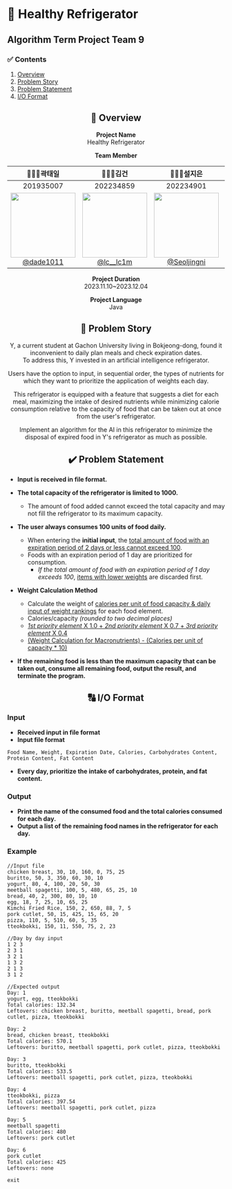 # 💪 Healthy Refrigerator
## Algorithm Term Project Team 9
### ✅ Contents
1. [Overview](#Overview)   
2. [Problem Story](#Problem-Story)   
3. [Problem Statement](#Problem-Statement)   
4. [I/O Format](#I/O-Format)
<div align="center">

## 👀 Overview

**Project Name**
</br>Healthy Refrigerator

**Team Member**
<div align="center">


| **🧑🏻‍💻곽태일** | **🧑🏻‍💻김건** | **👩🏻‍💻설지은** | **🧑🏻‍💻한수민** | **🧑🏻‍💻허지행** |
| :------: |  :------: | :------: | :------: | :------: |
| 201935007 |  202234859 | 202234901 | 202234944 | 202234948 |
| [<img src="https://avatars.githubusercontent.com/u/121069779?v=4" height=150 width=150> <br/> @dade1011](https://github.com/dade1011) | [<img src="https://avatars.githubusercontent.com/u/104978709?v=4" height=150 width=150> <br/> @lc__lc1m](https://github.com/kimkhann) | [<img src="https://avatars.githubusercontent.com/u/101654488?v=4" height=150 width=150> <br/> @Seoljingni](https://github.com/Seoljingni) | [<img src="https://avatars.githubusercontent.com/u/113187890?v=4" height=150 width=150> <br/> @Ruila](https://github.com/RustTale) | [<img src="https://avatars.githubusercontent.com/u/105281922?v=4" height=150 width=150> <br/> @HIT-haeng](https://github.com/JiHaneggg)

</div>

**Project Duration**</br>
2023.11.10~2023.12.04

**Project Language**
</br>Java

## 📝 Problem Story
Y, a current student at Gachon University living in Bokjeong-dong,
found it inconvenient to daily plan meals and check expiration dates.</br>
To address this, Y invested in an artificial intelligence refrigerator.

Users have the option to input, in sequential order, the types of nutrients for which they want to prioritize the application of weights each day.

This refrigerator is equipped with a feature that suggests a diet for each meal, maximizing the intake of desired nutrients while minimizing calorie consumption relative to the capacity of food that can be taken out at once from the user's refrigerator.

Implement an algorithm for the AI in this refrigerator to minimize the disposal of expired food in Y's refrigerator as much as possible.


## ✔️ Problem Statement
<div align="left">

- **Input is received in file format.**

- **The total capacity of the refrigerator is limited to 1000.**
     - The amount of food added cannot exceed the total capacity and may not fill the refrigerator to its maximum capacity.

- **The user always consumes 100 units of food daily.**
     - When entering the **initial input**, the <u>total amount of food with an expiration period of 2 days or less cannot exceed 100</u>.
     - Foods with an expiration period of 1 day are prioritized for consumption. 
         - *If the total amount of food with an expiration period of 1 day exceeds 100*,
               <u>items with lower weights</u> are discarded first.

- **Weight Calculation Method**
     - Calculate the weight of <u>calories per unit of food capacity & daily input of weight rankings</u> for each food element.
     - Calories/capacity *(rounded to two decimal places)*
     - <u>*1st priority element* X 1.0 + *2nd priority element* X 0.7 + *3rd priority element* X 0.4</u>
     - <u>(Weight Calculation for Macronutrients) - (Calories per unit of capacity * 10)</u>

- **If the remaining food is less than the maximum capacity that can be taken out,
consume all remaining food, output the result, and terminate the program.**
</div>

## 🔠 I/O Format
<div align="left">

### Input
- **Received input in file format**
- **Input file format** 

`Food Name, Weight, Expiration Date, Calories, Carbohydrates Content, Protein Content, Fat Content`
- **Every day, prioritize the intake of carbohydrates, protein, and fat content.**
### Output
- **Print the name of the consumed food and the total calories consumed for each day.**
- **Output a list of the remaining food names in the refrigerator for each day.**
### Example

```
//Input file
chicken breast, 30, 10, 160, 0, 75, 25
buritto, 50, 3, 350, 60, 30, 10
yogurt, 80, 4, 100, 20, 50, 30
meetball spagetti, 100, 5, 480, 65, 25, 10
bread, 40, 2, 300, 80, 10, 10
egg, 18, 7, 25, 10, 65, 25
Kimchi Fried Rice, 150, 2, 650, 88, 7, 5 
pork cutlet, 50, 15, 425, 15, 65, 20
pizza, 110, 5, 510, 60, 5, 35
tteokbokki, 150, 11, 550, 75, 2, 23
```

```
//Day by day input
1 2 3
2 3 1
3 2 1
1 3 2
2 1 3
3 1 2
```

```
//Expected output
Day: 1
yogurt, egg, tteokbokki
Total calories: 132.34
Leftovers: chicken breast, buritto, meetball spagetti, bread, pork cutlet, pizza, tteokbokki

Day: 2
bread, chicken breast, tteokbokki
Total calories: 570.1
Leftovers: buritto, meetball spagetti, pork cutlet, pizza, tteokbokki

Day: 3
buritto, tteokbokki
Total calories: 533.5
Leftovers: meetball spagetti, pork cutlet, pizza, tteokbokki

Day: 4
tteokbokki, pizza
Total calories: 397.54
Leftovers: meetball spagetti, pork cutlet, pizza

Day: 5
meetball spagetti
Total calories: 480
Leftovers: pork cutlet

Day: 6
pork cutlet
Total calories: 425
Leftovers: none

exit
```

</div>
</div>
